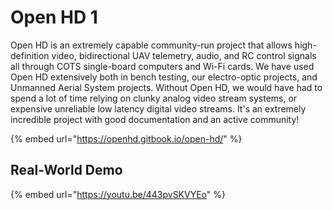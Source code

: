 # Open HD 1



Open HD is an extremely capable community-run project that allows high-definition video, bidirectional UAV telemetry, audio, and RC control signals all through COTS single-board computers and Wi-Fi cards. We have used Open HD extensively both in bench testing, our electro-optic projects, and Unmanned Aerial System projects. Without Open HD, we would have had to spend a lot of time relying on clunky analog video stream systems, or expensive unreliable low latency digital video streams. It's an extremely incredible project with good documentation and an active community!

{% embed url="https://openhd.gitbook.io/open-hd/" %}

## Real-World Demo

{% embed url="https://youtu.be/443pvSKVYEo" %}

